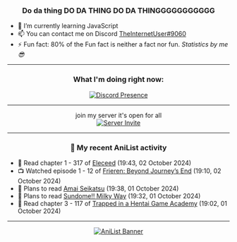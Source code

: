 <div align="center">

### Do da thing DO DA THING DO DA THINGGGGGGGGGGG
</div>

- 🌱 I’m currently learning JavaScript
- 📫 You can contact me on Discord [TheInternetUser#9060](https://discord.com/users/534117072796385300)
- ⚡ Fun fact: 80% of the Fun fact is neither a fact nor fun. _Statistics by me 😎_
<hr>

<div align="center">

### What I'm doing right now:
[![Discord Presence](https://lanyard.cnrad.dev/api/534117072796385300)](https://discord.com/users/534117072796385300)
<hr>

join my server it's open for all <br>
[![Server Invite](https://invidget.switchblade.xyz/bfYgVHxrSs)](https://discord.gg/bfYgVHxrSs)

<hr>
  
### 🌸 My recent AniList activity

</div>

<!-- ANILIST_ACTIVITY:start -->

-   📖 Read chapter 1 - 317 of [Eleceed](https://anilist.co/manga/106929) (19:43, 02 October 2024)
-   📺 Watched episode 1 - 12 of [Frieren: Beyond Journey’s End](https://anilist.co/anime/154587) (19:10, 02 October 2024)
-   📖 Plans to read [Amai Seikatsu](https://anilist.co/manga/90835) (19:38, 01 October 2024)
-   📖 Plans to read [Sundome!! Milky Way](https://anilist.co/manga/100106) (19:32, 01 October 2024)
-   📖 Read chapter 3 - 117 of [Trapped in a Hentai Game Academy](https://anilist.co/manga/151601) (19:02, 01 October 2024)

<!-- ANILIST_ACTIVITY:end -->
<hr>

<div align="center">

[![AniList Banner](https://img.anili.st/User/929966)](https://anilist.co/user/TheInternetUser)

<!-- ![Profile views](https://gpvc.arturio.dev/TheInternetUse7) Since 2023-01-09 -->
<br>


</div>
